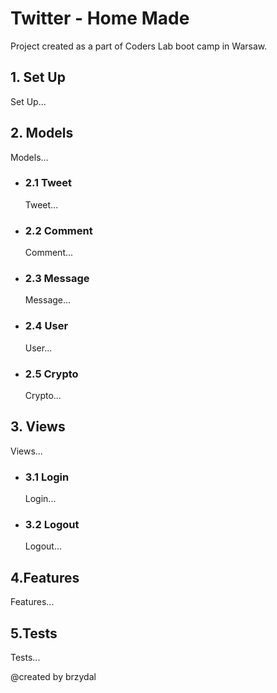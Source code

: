 # Twitter - Home Made
Project created as a part of Coders Lab boot camp in Warsaw.

## 1. Set Up
Set Up...

## 2. Models
Models...
- ### 2.1 Tweet
    Tweet...
- ### 2.2 Comment
    Comment...
- ### 2.3 Message
    Message...
- ### 2.4 User
    User...
- ### 2.5 Crypto
    Crypto...

## 3. Views
Views...
- ### 3.1 Login
    Login...
- ### 3.2 Logout
    Logout...

## 4.Features
Features...

## 5.Tests
Tests...

@created by brzydal
